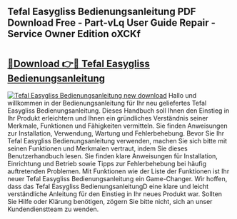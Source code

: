 ## Tefal Easygliss Bedienungsanleitung PDF Download Free - Part-vLq User Guide Repair - Service Owner Edition oXCKf

# <h2><a href="http://df5otu.blite.top/?on=Tefal+Easygliss+Bedienungsanleitung">🔗Download 👉🔴 Tefal Easygliss Bedienungsanleitung</a></h2>

[![Tefal Easygliss Bedienungsanleitung new download](https://i.imgur.com/lujVjoI.png)](http://df5otu.blite.top/?on=Tefal+Easygliss+Bedienungsanleitung)
Hallo und willkommen in der Bedienungsanleitung für Ihr neu geliefertes Tefal Easygliss Bedienungsanleitung. Dieses Handbuch soll Ihnen den Einstieg in Ihr Produkt erleichtern und Ihnen ein gründliches Verständnis seiner Merkmale, Funktionen und Fähigkeiten vermitteln. Sie finden Anweisungen zur Installation, Verwendung, Wartung und Fehlerbehebung. Bevor Sie Ihr Tefal Easygliss Bedienungsanleitung verwenden, machen Sie sich bitte mit seinen Funktionen und Merkmalen vertraut, indem Sie dieses Benutzerhandbuch lesen. Sie finden klare Anweisungen für Installation, Einrichtung und Betrieb sowie Tipps zur Fehlerbehebung bei häufig auftretenden Problemen. Mit Funktionen wie der Liste der Funktionen ist Ihr neuer Tefal Easygliss Bedienungsanleitung ein Game-Changer. Wir hoffen, dass das Tefal Easygliss BedienungsanleitungD eine klare und leicht verständliche Anleitung für den Einstieg in Ihr neues Produkt war. Sollten Sie Hilfe oder Klärung benötigen, zögern Sie bitte nicht, sich an unser Kundendienstteam zu wenden.
